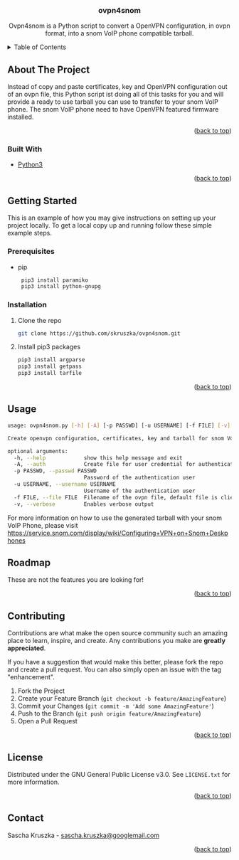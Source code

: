<div id="top"></div>

<!-- PROJECT SHIELDS -->

<!-- PROJECT LOGO -->
<br />
<div align="center">

  <h3 align="center">ovpn4snom</h3>

  <p align="center">
    Ovpn4snom is a Python script to convert a OpenVPN configuration, in ovpn format, into a snom VoIP phone compatible tarball.
  </p>
</div>

<!-- TABLE OF CONTENTS -->
<details>
  <summary>Table of Contents</summary>
  <ol>
    <li>
      <a href="#about-the-project">About The Project</a>
      <ul>
        <li><a href="#built-with">Built With</a></li>
      </ul>
    </li>
    <li>
      <a href="#getting-started">Getting Started</a>
      <ul>
        <li><a href="#prerequisites">Prerequisites</a></li>
        <li><a href="#installation">Installation</a></li>
      </ul>
    </li>
    <li><a href="#usage">Usage</a></li>
    <li><a href="#roadmap">Roadmap</a></li>
    <li><a href="#contributing">Contributing</a></li>
    <li><a href="#license">License</a></li>
    <li><a href="#contact">Contact</a></li>
    <li><a href="#acknowledgments">Acknowledgments</a></li>
  </ol>
</details>

<!-- ABOUT THE PROJECT -->
## About The Project

Instead of copy and paste certificates, key and OpenVPN configuration out of an ovpn file, this Python script ist doing all of this tasks for you and will provide a ready to use tarball you can use to transfer to your snom VoIP phone. The snom VoIP phone need to have OpenVPN featured firmware installed. 

<p align="right">(<a href="#top">back to top</a>)</p>

### Built With

* [Python3](https://www.python.org/)

<p align="right">(<a href="#top">back to top</a>)</p>

<!-- GETTING STARTED -->
## Getting Started

This is an example of how you may give instructions on setting up your project locally.
To get a local copy up and running follow these simple example steps.

### Prerequisites

* pip
  ```sh
   pip3 install paramiko
   pip3 install python-gnupg
  ```

### Installation


1. Clone the repo
   ```sh
   git clone https://github.com/skruszka/ovpn4snom.git
   ```
2. Install pip3 packages
   ```sh
   pip3 install argparse
   pip3 install getpass
   pip3 install tarfile
   ```
<p align="right">(<a href="#top">back to top</a>)</p>

<!-- USAGE EXAMPLES -->
## Usage

```sh
usage: ovpn4snom.py [-h] [-A] [-p PASSWD] [-u USERNAME] [-f FILE] [-v]

Create openvpn configuration, certificates, key and tarball for snom VoIP phones with OpenVPN firmware

optional arguments:
  -h, --help            show this help message and exit
  -A, --auth            Create file for user credential for authentication
  -p PASSWD, --passwd PASSWD
                        Password of the authentication user
  -u USERNAME, --username USERNAME
                        Username of the authentication user
  -f FILE, --file FILE  Filename of the ovpn file, default file is client.ovpn
  -v, --verbose         Enables verbose output
```
For more information on how to use the generated tarball with your snom VoIP Phone, please visit https://service.snom.com/display/wiki/Configuring+VPN+on+Snom+Deskphones

<!-- ROADMAP -->
## Roadmap

These are not the features you are looking for!

<p align="right">(<a href="#top">back to top</a>)</p>

<!-- CONTRIBUTING -->
## Contributing

Contributions are what make the open source community such an amazing place to learn, inspire, and create. Any contributions you make are **greatly appreciated**.

If you have a suggestion that would make this better, please fork the repo and create a pull request. You can also simply open an issue with the tag "enhancement".

1. Fork the Project
2. Create your Feature Branch (`git checkout -b feature/AmazingFeature`)
3. Commit your Changes (`git commit -m 'Add some AmazingFeature'`)
4. Push to the Branch (`git push origin feature/AmazingFeature`)
5. Open a Pull Request

<p align="right">(<a href="#top">back to top</a>)</p>

## License

Distributed under the GNU General Public License v3.0. See `LICENSE.txt` for more information.

<p align="right">(<a href="#top">back to top</a>)</p>

<!-- CONTACT -->
## Contact

Sascha Kruszka - sascha.kruszka@googlemail.com

<p align="right">(<a href="#top">back to top</a>)</p>
